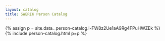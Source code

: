 ```yaml
---
layout: catalog
title: SWERIK Person Catalog
---
```

{% assign p = site.data._person-catalog.i-FW8z2Ue1aA9Rg4FPuHWZEk %}
{% include person-catalog.html p=p %}

